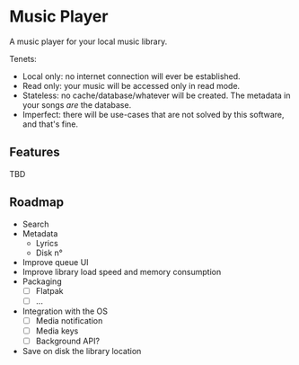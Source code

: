 # Music Player

A music player for your local music library.

Tenets:
 - Local only: no internet connection will ever be established.
 - Read only: your music will be accessed only in read mode.
 - Stateless: no cache/database/whatever will be created. The metadata in your songs _are_ the database.
 - Imperfect: there will be use-cases that are not solved by this software, and that's fine.

## Features

TBD

## Roadmap

 - Search
 - Metadata
   - Lyrics
   - Disk n°
 - Improve queue UI
 - Improve library load speed and memory consumption
 - Packaging
   - [ ] Flatpak
   - [ ] ...
 - Integration with the OS
   - [ ] Media notification
   - [ ] Media keys
   - [ ] Background API?
 - Save on disk the library location
